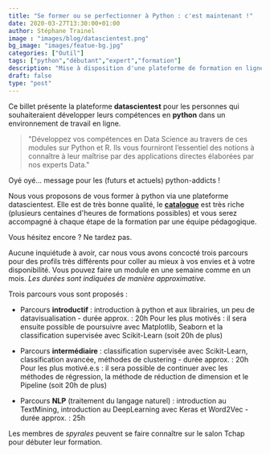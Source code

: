 ```yaml
---
title: "Se former ou se perfectionner à Python : c'est maintenant !"
date: 2020-03-27T13:30:00+01:00
author: Stéphane Trainel
image : "images/blog/datascientest.png"
bg_image: "images/featue-bg.jpg"
categories: ["Outil"]
tags: ["python","débutant","expert","formation"]
description: "Mise à disposition d'une plateforme de formation en ligne pour développer des compétences en Python"
draft: false
type: "post"
---
```


Ce billet présente la plateforme **datascientest** pour les personnes qui souhaiteraient développer leurs compétences en **python** dans un environnement de travail en ligne.

> "Développez vos compétences en Data Science au travers de ces modules sur Python et R. Ils vous fourniront l’essentiel des notions à connaître à leur maîtrise par des applications directes élaborées par nos experts Data."


Oyé oyé... message pour les (futurs et actuels) python-addicts !

Nous vous proposons de vous former à python via une plateforme datascientest. Elle est de très bonne qualité, le [**catalogue**](https://datascientest.com/catalogue) est très riche (plusieurs centaines d'heures de formations possibles) et vous serez accompagné à chaque étape de la formation par une équipe pédagogique. 

Vous hésitez encore ? Ne tardez pas.

Aucune inquiétude à avoir, car nous vous avons concocté trois parcours pour des profils très différents pour coller au mieux à vos envies et à votre disponibilité. Vous pouvez faire un module en une semaine comme en un mois. *Les durées sont indiquées de manière approximative.*

Trois parcours vous sont proposés : 

* Parcours **introductif**  : introduction à python et aux librairies, un peu de datavisualisation - durée approx. : 20h
Pour les plus motivés : il sera ensuite possible de poursuivre avec Matplotlib, Seaborn et la classification supervisée avec Scikit-Learn (soit 20h de plus)

* Parcours **intermédiaire** : classification supervisée avec Scikit-Learn, classification avancée, méthodes de clustering - durée approx. : 20h
Pour les plus motivé.e.s : il sera possible de continuer avec les méthodes de régression, la méthode de réduction de dimension et le Pipeline (soit 20h de plus)

* Parcours **NLP** (traitement du langage naturel) : introduction au TextMining, introduction au DeepLearning avec Keras et Word2Vec - durée approx. : 25h

Les membres de *spyrales* peuvent se faire connaître sur le salon Tchap pour débuter leur formation.
